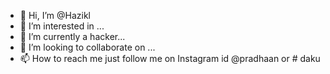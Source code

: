 - 👋 Hi, I’m @Hazikl
- 👀 I’m interested in ...
- 🌱 I’m currently a hacker... 
- 💞️ I’m looking to collaborate on ...
- 📫 How to reach me just follow me on Instagram id @pradhaan or # daku

<!---
Hazikl/Hazikl is a ✨ special ✨ repository because its `README.md` (this file) appears on your GitHub profile.
You can click the Preview link to take a look at your changes.
--->

